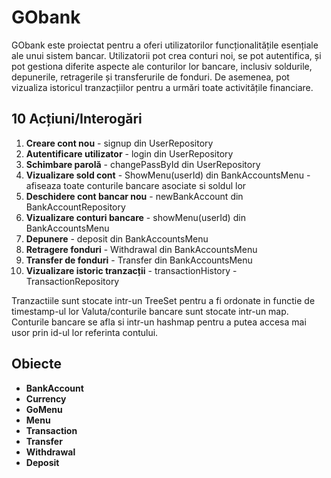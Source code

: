 # GObank

GObank este proiectat pentru a oferi utilizatorilor funcționalitățile esențiale ale unui sistem bancar. Utilizatorii pot crea conturi noi, se pot autentifica, și pot gestiona diferite aspecte ale conturilor lor bancare, inclusiv soldurile, depunerile, retragerile și transferurile de fonduri. De asemenea, pot vizualiza istoricul tranzacțiilor pentru a urmări toate activitățile financiare. 

## 10 Acțiuni/Interogări

1. **Creare cont nou** - signup din UserRepository
2. **Autentificare utilizator** - login din UserRepository
3. **Schimbare parolă** - changePassById din UserRepository
4. **Vizualizare sold cont** - ShowMenu(userId) din BankAccountsMenu - afiseaza toate conturile bancare asociate si soldul lor
5. **Deschidere cont bancar nou** - newBankAccount din BankAccountRepository
6. **Vizualizare conturi bancare** - showMenu(userId) din BankAccountsMenu 
7. **Depunere** - deposit din BankAccountsMenu
8. **Retragere fonduri** - Withdrawal din BankAccountsMenu
9. **Transfer de fonduri** - Transfer din BankAccountsMenu
10. **Vizualizare istoric tranzacții** - transactionHistory - TransactionRepository

Tranzactiile sunt stocate intr-un TreeSet pentru a fi ordonate in functie de timestamp-ul lor
Valuta/conturile bancare sunt stocate intr-un map.
Conturile bancare se afla si intr-un hashmap pentru a putea accesa mai usor prin id-ul lor referinta contului.

## Obiecte

- **BankAccount**
- **Currency**
- **GoMenu**
- **Menu**
- **Transaction**
- **Transfer**
- **Withdrawal**
- **Deposit**

